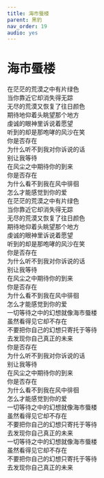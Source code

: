 ```yaml
---
title: 海市蜃楼
parent: 黑豹
nav_order: 19
audio: yes
---
```


# 海市蜃楼

在茫茫的荒漠之中有片绿色  
当你靠近它却消失得无踪  
无尽的荒漠又恢复了往日颜色  
期待地仰着头眺望那个地方  
虔诚的眼神里诉说着愿望  
听到的却是那咆哮的风沙在笑  
你是否存在  
为什么听不到我对你诉说的话  
别让我等待  
在风尘之中期待你的到来  
你是否存在  
为什么看不到我在风中徘徊  
怎么才能感觉到你的爱  
在茫茫的荒漠之中有片绿色  
当你靠近它却消失得无踪  
无尽的荒漠又恢复了往日颜色  
期待地仰着头眺望那个地方  
虔诚的眼神里诉说着愿望  
听到的却是那咆哮的风沙在笑  
你是否存在  
为什么听不到我对你诉说的话  
别让我等待  
在风尘之中期待你的到来  
你是否存在  
为什么看不到我在风中徘徊  
怎么才能感觉到你的爱  
一切等待之中的幻想就像海市蜃楼  
虽然看得见它却不存在  
不要把你自己的幻想只寄托于等待  
去发现你自己真正的未来  
你是否存在  
为什么听不到我对你诉说的话  
别让我等待  
在风尘之中期待你的到来  
你是否存在  
为什么看不到我在风中徘徊  
怎么才能感觉到你的爱  
一切等待之中的幻想就像海市蜃楼  
虽然看得见它却不存在  
不要把你自己的幻想只寄托于等待  
去发现你自己真正的未来  
一切等待之中的幻想就像海市蜃楼  
虽然看得见它却不存在  
不要把你自己的幻想只寄托于等待  
去发现你自己真正的未来